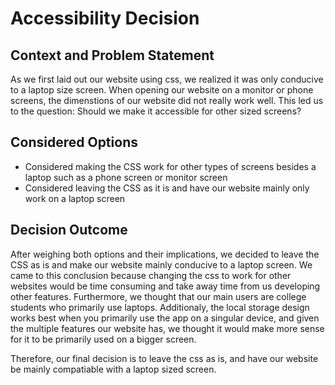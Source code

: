 # Accessibility Decision

## Context and Problem Statement

As we first laid out our website using css, we realized it was only conducive to a laptop size screen. When opening our website on a monitor or phone screens, the dimenstions of our website did not really work well. This led us to the question: Should we make it accessible for other sized screens?

## Considered Options

* Considered making the CSS work for other types of screens besides a laptop such as a phone screen or monitor screen
* Considered leaving the CSS as it is and have our website mainly only work on a laptop screen

## Decision Outcome
After weighing both options and their implications, we decided to leave the CSS as is and make our website mainly conducive to a laptop screen. We came to this conclusion because changing the css to work for other websites would be time consuming and take away time from us developing other features. Furthermore, we thought that our main users are college students who primarily use laptops. Additionaly, the local storage design works best when you primarily use the app on a singular device, and given the multiple features our website has, we thought it would make more sense for it to be primarily used on a bigger screen. 

Therefore, our final decision is to leave the css as is, and have our website be mainly compatiable with a laptop sized screen.
